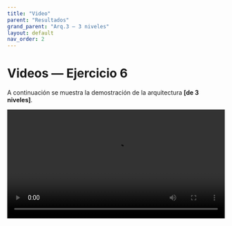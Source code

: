 ```yaml
---
title: "Video"
parent: "Resultados"
grand_parent: "Arq.3 — 3 niveles"
layout: default
nav_order: 2
---
```


# Videos — Ejercicio 6

A continuación se muestra la demostración de la arquitectura **[de 3 niveles]**.


<video controls preload="metadata" width="100%">
  <source src="{{ '/assets/video/Tres_niveles.mp4' | relative_url }}" type="video/mp4">
  Tu navegador no soporta video HTML5. Descarga el archivo
  <a href="{{ '/assets/video/Tres_niveles.mp4' | relative_url }}">aquí</a>.
</video>
